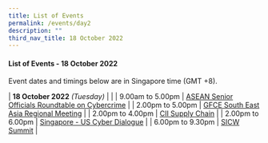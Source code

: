 ```yaml
---
title: List of Events
permalink: /events/day2
description: ""
third_nav_title: 18 October 2022
---
```

#### **List of Events - 18 October 2022**

Event dates and timings below are in Singapore time (GMT +8). 

| **18 October 2022** *(Tuesday)*   |                                                                                                |
| 9.00am to 5.00pm           | [ASEAN Senior Officials Roundtable on Cybercrime](/events/18-October-2022/SORC)                                                         |
| 2.00pm to 5.00pm              | [GFCE South East Asia Regional Meeting](/events/18-October-2022/GFCE)                                                                          |
| 2.00pm to 4.00pm           | [CII Supply Chain](/events/18-October-2022/CSC)                               |
| 2.00pm to 6.00pm          | [Singapore - US Cyber Dialogue](/events/18-October-2022/SUCD)                                                                 |
| 6.00pm to 9.30pm          | [SICW Summit](/events/18-October-2022/summit)                                                                 |